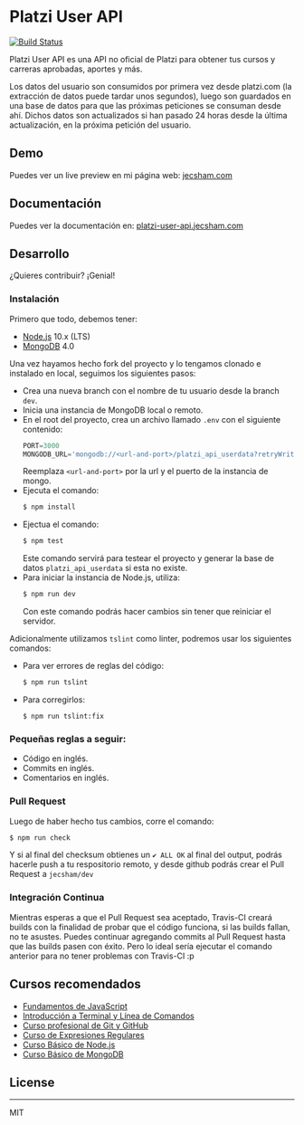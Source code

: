 # Platzi User API

[![Build Status](https://travis-ci.com/jecsham/platzi-user-api.svg?branch=master)](https://travis-ci.com/jecsham/platzi-user-api)

Platzi User API es una API no oficial de Platzi para obtener tus cursos y carreras aprobadas, aportes y más.

Los datos del usuario son consumidos por primera vez desde platzi.com (la extracción de datos puede tardar unos segundos), luego son guardados en una base de datos para que las próximas peticiones se consuman desde ahí. Dichos datos son actualizados si han pasado 24 horas desde la última actualización, en la próxima petición del usuario.

## Demo

Puedes ver un live preview en mi página web: [jecsham.com](https://jecsham.com/)

## Documentación

Puedes ver la documentación en: [platzi-user-api.jecsham.com](https://platzi-user-api.jecsham.com/)

## Desarrollo

¿Quieres contribuir? ¡Genial!

### Instalación
Primero que todo, debemos tener:
* [Node.js](https://nodejs.org/es/download/) 10.x (LTS)
* [MongoDB](https://www.mongodb.com/download-center/community) 4.0

Una vez hayamos hecho fork del proyecto y lo tengamos clonado e instalado en local, seguimos los siguientes pasos:
* Crea una nueva branch con el nombre de tu usuario desde la branch ```dev```.
* Inicia una instancia de MongoDB local o remoto.
* En el root del proyecto, crea un archivo llamado ```.env``` con el siguiente contenido:
    ```js
    PORT=3000
    MONGODB_URL='mongodb://<url-and-port>/platzi_api_userdata?retryWrites=true'
    ```
    Reemplaza ```<url-and-port>``` por la url y el puerto de la instancia de mongo.
* Ejecuta el comando:
    ```sh
    $ npm install
    ```
* Ejectua el comando: 
    ```sh
    $ npm test
    ``` 
    Este comando servirá para testear el proyecto y generar la base de datos ```platzi_api_userdata``` si esta no existe.
* Para iniciar la instancia de Node.js, utiliza: 
    ```sh
    $ npm run dev
    ```
    Con este comando podrás hacer cambios sin tener que reiniciar el servidor.

Adicionalmente utilizamos ```tslint``` como linter, podremos usar los siguientes comandos:
* Para ver errores de reglas del código:
    ```sh
    $ npm run tslint
    ```
* Para corregirlos:
    ```
    $ npm run tslint:fix
    ```
### Pequeñas reglas a seguir:
* Código en inglés.
* Commits en inglés.
* Comentarios en inglés.

### Pull Request
Luego de haber hecho tus cambios, corre el comando:

```sh
$ npm run check
```
Y si al final del checksum obtienes un ```✔ ALL OK``` al final del output, podrás hacerle push a tu respositorio remoto, y desde github podrás crear el Pull Request a ```jecsham/dev```

### Integración Continua
Mientras esperas a que el Pull Request sea aceptado, Travis-CI creará builds con la finalidad de probar que el código funciona, si las builds fallan, no te asustes. Puedes continuar agregando commits al Pull Request hasta que las builds pasen con éxito. Pero lo ideal sería ejecutar el comando anterior para no tener problemas con Travis-CI :p

## Cursos recomendados
* [Fundamentos de JavaScript](https://platzi.com/clases/fundamentos-javascript/)
* [Introducción a Terminal y Línea de Comandos](https://platzi.com/clases/terminal/)
* [Curso profesional de Git y GitHub](https://platzi.com/clases/git-github/)
* [Curso de Expresiones Regulares](https://platzi.com/clases/expresiones-regulares/)
* [Curso Básico de Node.js](https://platzi.com/clases/basico-nodejs/)
* [Curso Básico de MongoDB](https://platzi.com/clases/mongodb/)

## License
----

MIT
